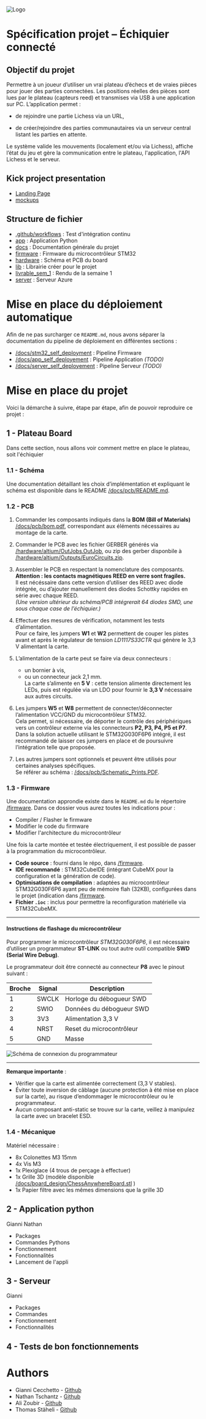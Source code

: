 ![Logo](docs/img/Logo_small.png)

# Spécification projet – Échiquier connecté

## Objectif du projet

Permettre à un joueur d’utiliser un vrai plateau d’échecs et de vraies pièces pour jouer des parties connectées.
Les positions réelles des pièces sont lues par le plateau (capteurs reed) et transmises via USB à une application sur PC.
L’application permet :

- de rejoindre une partie Lichess via un URL,

- de créer/rejoindre des parties communautaires via un serveur central listant les parties en attente.

Le système valide les mouvements (localement et/ou via Lichess), affiche l’état du jeu et gère la communication entre le plateau, l'application, l'API Lichess et le serveur.

## Kick project presentation

- [Landing Page](docs/mockups_app_and_landing_page)
- [mockups](docs/mockups_app_and_landing_page)

## Structure de fichier

- [.github/workflows](.github/workflows) : Test d'intégration continu
- [app](app) : Application Python
- [docs](docs) : Documentation générale du projet
- [firmware](firmware) : Firmware du microcontrôleur STM32
- [hardware](hardware) : Schéma et PCB du board
- [lib](lib) : Librairie créer pour le projet
- [livrable_sem_1](livrable_sem_1) : Rendu de la semaine 1
- [server](server) : Serveur Azure

# Mise en place du déploiement automatique

Afin de ne pas surcharger ce `README.md`, nous avons séparer la documentation du pipeline de déploiement en différentes sections :

- [/docs/stm32_self_deployment](/docs/stm32_self_deployment) : Pipeline Firmware
- [/docs/app_self_deployement](/docs/app_self_deployement) : Pipeline Application *(TODO)*
- [/docs/server_self_deployement](/docs/server_self_deployement) : Pipeline Serveur *(TODO)*

# Mise en place du projet 

Voici la démarche à suivre, étape par étape, afin de pouvoir reproduire ce projet :

## 1 - Plateau Board

Dans cette section, nous allons voir comment mettre en place le plateau, soit l'échiquier

### 1.1 - Schéma

Une documentation détaillant les choix d’implémentation et expliquant le schéma est disponible dans le README [/docs/pcb/README.md](/docs/pcb/README.md).


### 1.2 - PCB

1. Commander les composants indiqués dans la **BOM (Bill of Materials)** [/docs/pcb/bom.pdf](/docs/pcb/BOM.PDF), correspondant aux éléments nécessaires au montage de la carte.

2. Commander le PCB avec les fichier GERBER générés via [/hardware/altium/OutJobs.OutJob](/hardware/altium/OutJobs.OutJob), ou zip des gerber disponbile à [/hardware/altium/Outputs/EuroCircuits.zip](/hardware/altium/Outputs/EuroCircuits.zip).

2. Assembler le PCB en respectant la nomenclature des composants. **Attention : les contacts magnétiques REED en verre sont fragiles.**  
   Il est nécéssaire dans cette version d’utiliser des REED avec diode intégrée, ou d’ajouter manuellement des diodes Schottky rapides en série avec chaque REED.  
   *(Une version ultérieur du schéma/PCB intégrerait 64 diodes SMD, une sous chaque case de l’échiquier.)*

3. Effectuer des mesures de vérification, notamment les tests d’alimentation.  
   Pour ce faire, les jumpers **W1** et **W2** permettent de couper les pistes avant et après le régulateur de tension *LD1117S33CTR* qui génère le 3,3 V alimentant la carte.

4. L’alimentation de la carte peut se faire via deux connecteurs :  
   - un bornier à vis,  
   - ou un connecteur jack 2,1 mm.  
   La carte s’alimente en **5 V** : cette tension alimente directement les LEDs, puis est régulée via un LDO pour fournir le **3,3 V** nécessaire aux autres circuits.

5. Les jumpers **W5** et **W8** permettent de connecter/déconnecter l’alimentation VCC/GND du microcontrôleur STM32.  
   Cela permet, si nécessaire, de déporter le contrôle des périphériques vers un contrôleur externe via les connecteurs **P2, P3, P4, P5 et P7**.  
   Dans la solution actuelle utilisant le STM32G030F6P6 intégré, il est recommandé de laisser ces jumpers en place et de poursuivre l’intégration telle que proposée.

6. Les autres jumpers sont optionnels et peuvent être utilisés pour certaines analyses spécifiques.  
   Se référer au schéma : [/docs/pcb/Schematic_Prints.PDF](/docs/pcb/Schematic_Prints.PDF).


### 1.3 - Firmware

Une documentation approndie existe dans le `README.md` du le répertoire [/firmware](/firmware). Dans ce dossier vous aurez toutes les indications pour :
- Compiler / Flasher le firmware
- Modifier le code du firmware
- Modifier l'architecture du microcontrôleur

Une fois la carte montée et testée électriquement, il est possible de passer à la programmation du microcontrôleur.

- **Code source** : fourni dans le répo, dans [/firmware](/firmware).  
- **IDE recommandé** : STM32CubeIDE (intégrant CubeMX pour la configuration et la génération de code).  
- **Optimisations de compilation** : adaptées au microcontrôleur STM32G030F6P6 ayant peu de mémoire flah (32KB), configurées dans le projet (indication dans [/firmware](/firmware).  
- **Fichier `.ioc`** : inclus pour permettre la reconfiguration matérielle via STM32CubeMX.

---

#### Instructions de flashage du microcontrôleur

Pour programmer le microcontrôleur *STM32G030F6P6*, il est nécessaire d’utiliser un programmateur **ST-LINK** ou tout autre outil compatible **SWD (Serial Wire Debug)**.  

Le programmateur doit être connecté au connecteur **P8** avec le pinout suivant :

| Broche | Signal | Description                  |
|--------|---------|------------------------------|
| 1      | SWCLK   | Horloge du débogueur SWD     |
| 2      | SWIO    | Données du débogueur SWD     |
| 3      | 3V3     | Alimentation 3,3 V           |
| 4      | NRST    | Reset du microcontrôleur     |
| 5      | GND     | Masse                        |

![Schéma de connexion du programmateur](docs/img/pinning_programmer.jpg)

---

**Remarque importante** :  
- Vérifier que la carte est alimentée correctement (3,3 V stables).  
- Éviter toute inversion de câblage (aucune protection à été mise en place sur la carte), au risque d’endommager le microcontrôleur ou le programmateur.
- Aucun composant anti-static se trouve sur la carte, veillez à manipulez la carte avec un bracelet ESD.


### 1.4 - Mécanique

Matériel nécessaire :

- 8x Colonettes M3 15mm
- 4x Vis M3
- 1x Plexiglace (4 trous de perçage à effectuer)
- 1x Grille 3D (modèle disponible [/docs/board_design/ChessAnywhereBoard.stl](/docs/board_design/ChessAnywhereBoard.stl) )
- 1x Papier filtre avec les mêmes dimensions que la grille 3D



## 2 - Application python

Gianni Nathan

- Packages
- Commandes Pythons
- Fonctionnement
- Fonctionnalités
- Lancement de l'appli

## 3 - Serveur

Gianni

- Packages
- Commandes
- Fonctionnement
- Fonctionnalités

## 4 - Tests de bon fonctionnements



# Authors

- Gianni Cecchetto - [Github](https://github.com/GianniCecchetto)
- Nathan Tschantz - [Github](https://github.com/TschantzN)
- Ali Zoubir - [Github](https://github.com/Ali-Z0)
- Thomas Stäheli - [Github](https://github.com/thomasstaheli)
